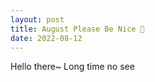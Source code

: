 ```yaml
---
layout: post
title: August Please Be Nice 🙏
date: 2022-08-12
---
```


Hello there~
Long time no see
